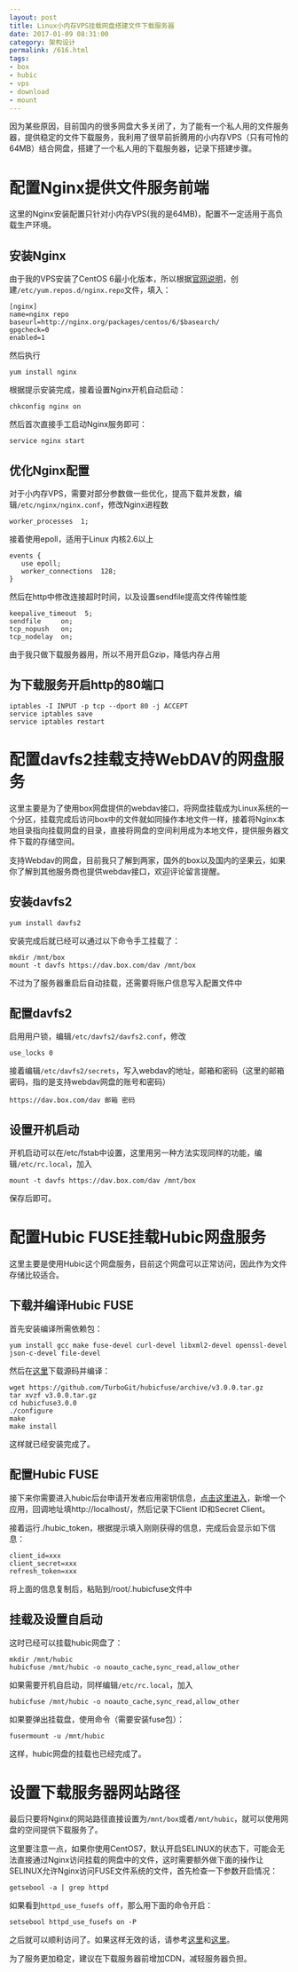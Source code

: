 ```yaml
---
layout: post
title: Linux小内存VPS挂载网盘搭建文件下载服务器
date: 2017-01-09 08:31:00
category: 架构设计
permalink: /616.html
tags:
- box
- hubic
- vps
- download
- mount
---
```


<!--markdown-->因为某些原因，目前国内的很多网盘大多关闭了，为了能有一个私人用的文件服务器，提供稳定的文件下载服务，我利用了很早前折腾用的小内存VPS（只有可怜的64MB）结合网盘，搭建了一个私人用的下载服务器，记录下搭建步骤。

# 配置Nginx提供文件服务前端

这里的Nginx安装配置只针对小内存VPS(我的是64MB)，配置不一定适用于高负载生产环境。

## 安装Nginx

由于我的VPS安装了CentOS 6最小化版本，所以根据[官网说明][1]，创建`/etc/yum.repos.d/nginx.repo`文件，填入：

    [nginx]
    name=nginx repo
    baseurl=http://nginx.org/packages/centos/6/$basearch/
    gpgcheck=0
    enabled=1

然后执行

    yum install nginx

根据提示安装完成，接着设置Nginx开机自动启动：

    chkconfig nginx on

然后首次直接手工启动Nginx服务即可：

    service nginx start

## 优化Nginx配置

对于小内存VPS，需要对部分参数做一些优化，提高下载并发数，编辑`/etc/nginx/nginx.conf`，修改Nginx进程数

    worker_processes  1;

接着使用epoll，适用于Linux 内核2.6以上

    events { 
       use epoll;
       worker_connections  128;
    }

然后在http中修改连接超时时间，以及设置sendfile提高文件传输性能

    keepalive_timeout  5;
    sendfile     on;
    tcp_nopush   on;
    tcp_nodelay  on;

由于我只做下载服务器用，所以不用开启Gzip，降低内存占用

## 为下载服务开启http的80端口

    iptables -I INPUT -p tcp --dport 80 -j ACCEPT
    service iptables save
    service iptables restart

# 配置davfs2挂载支持WebDAV的网盘服务

这里主要是为了使用box网盘提供的webdav接口，将网盘挂载成为Linux系统的一个分区，挂载完成后访问box中的文件就如同操作本地文件一样，接着将Nginx本地目录指向挂载网盘的目录，直接将网盘的空间利用成为本地文件，提供服务器文件下载的存储空间。

支持Webdav的网盘，目前我只了解到两家，国外的box以及国内的坚果云，如果你了解到其他服务商也提供webdav接口，欢迎评论留言提醒。

## 安装davfs2

    yum install davfs2

安装完成后就已经可以通过以下命令手工挂载了：

    mkdir /mnt/box
    mount -t davfs https://dav.box.com/dav /mnt/box

不过为了服务器重启后自动挂载，还需要将账户信息写入配置文件中

## 配置davfs2

启用用户锁，编辑`/etc/davfs2/davfs2.conf`，修改

    use_locks 0

接着编辑`/etc/davfs2/secrets`，写入webdav的地址，邮箱和密码（这里的邮箱密码，指的是支持webdav网盘的账号和密码）

    https://dav.box.com/dav 邮箱 密码

## 设置开机启动
开机启动可以在/etc/fstab中设置，这里用另一种方法实现同样的功能，编辑`/etc/rc.local`，加入

    mount -t davfs https://dav.box.com/dav /mnt/box

保存后即可。

# 配置Hubic FUSE挂载Hubic网盘服务
这里主要是使用Hubic这个网盘服务，目前这个网盘可以正常访问，因此作为文件存储比较适合。

## 下载并编译Hubic FUSE

首先安装编译所需依赖包：

    yum install gcc make fuse-devel curl-devel libxml2-devel openssl-devel json-c-devel file-devel

然后在[这里][2]下载源码并编译：

    wget https://github.com/TurboGit/hubicfuse/archive/v3.0.0.tar.gz
    tar xvzf v3.0.0.tar.gz
    cd hubicfuse3.0.0
    ./configure
    make
    make install

这样就已经安装完成了。

## 配置Hubic FUSE
接下来你需要进入hubic后台申请开发者应用密钥信息，[点击这里进入][3]，新增一个应用，回调地址填http://localhost/，然后记录下Client ID和Secret Client。

接着运行./hubic_token，根据提示填入刚刚获得的信息，完成后会显示如下信息：

    client_id=xxx
    client_secret=xxx
    refresh_token=xxx

将上面的信息复制后，粘贴到/root/.hubicfuse文件中

## 挂载及设置自启动

这时已经可以挂载hubic网盘了：

    mkdir /mnt/hubic
    hubicfuse /mnt/hubic -o noauto_cache,sync_read,allow_other

如果需要开机自启动，同样编辑`/etc/rc.local`，加入

    hubicfuse /mnt/hubic -o noauto_cache,sync_read,allow_other

如果要弹出挂载盘，使用命令（需要安装fuse包）：

    fusermount -u /mnt/hubic

这样，hubic网盘的挂载也已经完成了。

# 设置下载服务器网站路径

最后只要将Nginx的网站路径直接设置为`/mnt/box`或者`/mnt/hubic`，就可以使用网盘的空间提供下载服务了。

这里要注意一点，如果你使用CentOS7，默认开启SELINUX的状态下，可能会无法直接通过Nginx访问挂载的网盘中的文件，这时需要额外做下面的操作让SELINUX允许Nginx访问FUSE文件系统的文件，首先检查一下参数开启情况：

    getsebool -a | grep httpd

如果看到`httpd_use_fusefs off`，那么用下面的命令开启：

    setsebool httpd_use_fusefs on -P

之后就可以顺利访问了。如果这样无效的话，请参考[这里][4]和[这里][5]。

为了服务更加稳定，建议在下载服务器前增加CDN，减轻服务器负担。


  [1]: https://www.nginx.com/resources/wiki/start/topics/tutorials/install/
  [2]: https://github.com/TurboGit/hubicfuse/releases
  [3]: https://hubic.com/home/browser/developers/
  [4]: https://talk.ninghao.net/t/nginx-403/4112
  [5]: https://www.v2ex.com/t/171804